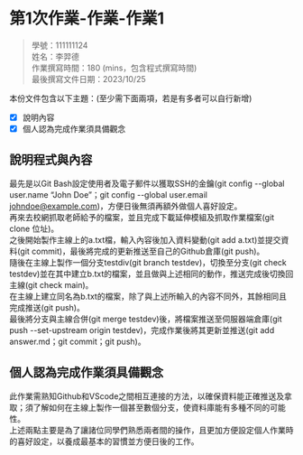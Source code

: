 # 第1次作業-作業-作業1
>
>學號：111111124
><br />
>姓名：李羿德
><br />
>作業撰寫時間：180 (mins，包含程式撰寫時間)
><br />
>最後撰寫文件日期：2023/10/25
>

本份文件包含以下主題：(至少需下面兩項，若是有多者可以自行新增)
- [x] 說明內容
- [x] 個人認為完成作業須具備觀念

## 說明程式與內容

最先是以Git Bash設定使用者及電子郵件以獲取SSH的金鑰(git config --global user.name “John Doe”；git config --global user.email johndoe@example.com)，方便日後無須再額外做個人喜好設定。
<br>
再來去校網抓取老師給予的檔案，並且完成下載延伸模組及抓取作業檔案(git clone 位址)。
<br>
之後開始製作主線上的a.txt檔，輸入內容後加入資料變動(git add a.txt)並提交資料(git commit)，最後將完成的更新推送至自己的Github倉庫(git push)。
<br>
隨後在主線上製作一個分支testdiv(git branch testdev)，切換至分支(git check testdev)並在其中建立b.txt的檔案，並且做與上述相同的動作，推送完成後切換回主線(git check main)。
<br>
在主線上建立同名為b.txt的檔案，除了與上述所輸入的內容不同外，其餘相同且完成推送(git push)。
<br>
最後將分支與主線合併(git merge testdev)後，將檔案推送至伺服器端倉庫(git push --set-upstream origin testdev)，完成作業後將其更新並推送(git add answer.md；git commit；git push)。

## 個人認為完成作業須具備觀念

此作業需熟知Github和VScode之間相互連接的方法，以確保資料能正確推送及拿取；須了解如何在主線上製作一個甚至數個分支，使資料庫能有多種不同的可能性。
<br>
上述兩點主要是為了讓諸位同學們熟悉兩者間的操作，且更加方便設定個人作業時的喜好設定，以養成最基本的習慣並方便日後的工作。